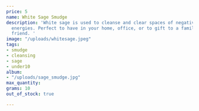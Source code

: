 ```yaml
---
price: 5
name: White Sage Smudge
description: 'White sage is used to cleanse and clear spaces of negative and stagnant
  energies. Perfect to have in your home, office, or to gift to a family member or
  friend. '
image: "/uploads/whitesage.jpeg"
tags:
- smudge
- cleansing
- sage
- under10
album:
- "/uploads/sage_smudge.jpg"
max_quantity: 
grams: 10
out_of_stock: true

---
```

